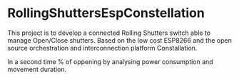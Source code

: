# RollingShuttersEspConstellation
This project is to develop a connected Rolling Shutters switch able to manage Open/Close shutters.
Based on the low cost ESP8266 and the open source orchestration and interconnection platform Constallation.


In a second time % of oppening by analysing power consumption and movement duration.
